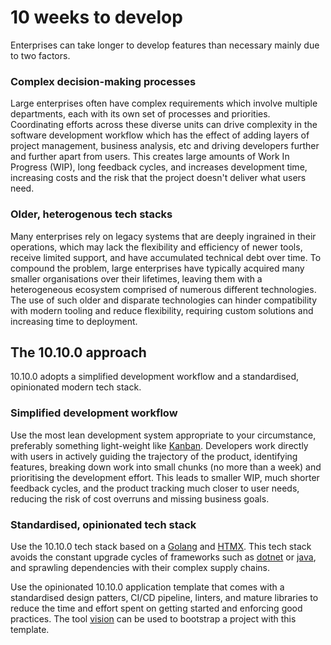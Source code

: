 # 10 weeks to develop

Enterprises can take longer to develop features than necessary mainly due to two factors.

### Complex decision-making processes

Large enterprises often have complex requirements which involve multiple departments, each with its own set of processes and priorities. Coordinating efforts across these diverse units can drive complexity in the software development workflow which has the effect of adding layers of project management, business analysis, etc and driving developers further and further apart from users. This creates large amounts of Work In Progress (WIP), long feedback cycles, and increases development time, increasing costs and the risk that the project doesn't deliver what users need.

### Older, heterogenous tech stacks

Many enterprises rely on legacy systems that are deeply ingrained in their operations, which may lack the flexibility and efficiency of newer tools, receive limited support, and have accumulated technical debt over time. To compound the problem, large enterprises have typically acquired many smaller organisations over their lifetimes, leaving them with a heterogeneous ecosystem comprised of numerous different technologies. The use of such older and disparate technologies can hinder compatibility with modern tooling and reduce flexibility, requiring custom solutions and increasing time to deployment.

## The 10.10.0 approach

10.10.0 adopts a simplified development workflow and a standardised, opinionated modern tech stack.

### Simplified development workflow

Use the most lean development system appropriate to your circumstance, preferably something light-weight like [Kanban](<https://en.wikipedia.org/wiki/Kanban_(development)>). Developers work directly with users in actively guiding the trajectory of the product, identifying features, breaking down work into small chunks (no more than a week) and prioritising the development effort. This leads to smaller WIP, much shorter feedback cycles, and the product tracking much closer to user needs, reducing the risk of cost overruns and missing business goals.

### Standardised, opinionated tech stack

Use the 10.10.0 tech stack based on a [Golang](https://go.dev) and [HTMX](https://htmx.org). This tech stack avoids the constant upgrade cycles of frameworks such as [dotnet](https://dotnet.microsoft.com/en-us/) or [java](https://www.java.com/en/), and sprawling dependencies with their complex supply chains.

Use the opinionated 10.10.0 application template that comes with a standardised design patters, CI/CD pipeline, linters, and mature libraries to reduce the time and effort spent on getting started and enforcing good practices. The tool [vision](https://github.com/vision-cli/vision) can be used to bootstrap a project with this template.
